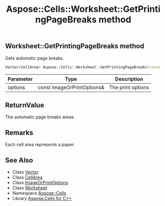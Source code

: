 ﻿---
title: Aspose::Cells::Worksheet::GetPrintingPageBreaks method
linktitle: GetPrintingPageBreaks
second_title: Aspose.Cells for C++ API Reference
description: 'Aspose::Cells::Worksheet::GetPrintingPageBreaks method. Gets automatic page breaks in C++.'
type: docs
weight: 11400
url: /cpp/aspose.cells/worksheet/getprintingpagebreaks/
---
## Worksheet::GetPrintingPageBreaks method


Gets automatic page breaks.

```cpp
Vector<CellArea> Aspose::Cells::Worksheet::GetPrintingPageBreaks(const ImageOrPrintOptions &options)
```


| Parameter | Type | Description |
| --- | --- | --- |
| options | const ImageOrPrintOptions\& | The print options |

## ReturnValue

The automatic page breaks areas.
## Remarks



Each cell area represents a paper. 
## See Also

* Class [Vector](../../vector/)
* Class [CellArea](../../cellarea/)
* Class [ImageOrPrintOptions](../../../aspose.cells.rendering/imageorprintoptions/)
* Class [Worksheet](../)
* Namespace [Aspose::Cells](../../)
* Library [Aspose.Cells for C++](../../../)
